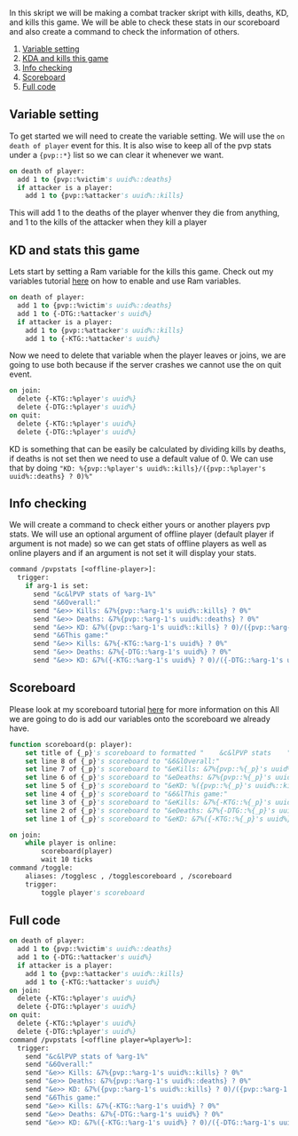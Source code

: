 In this skript we will be making a combat tracker skript with kills, deaths, KD, and kills this game.
We will be able to check these stats in our scoreboard and also create a command to check the information of others.

1) [Variable setting](#Variable-setting)
2) [KDA and kills this game](#KD-and-stats-this-game)
3) [Info checking](#Info-checking)
4) [Scoreboard](#Scoreboard)
5) [Full code](#Full-code)

## Variable setting
To get started we will need to create the variable setting.
We will use the `on death of player` event for this.
It is also wise to keep all of the pvp stats under a `{pvp::*}` list so we can clear it whenever we want.
```vb
on death of player:
  add 1 to {pvp::%victim's uuid%::deaths}
  if attacker is a player:
    add 1 to {pvp::%attacker's uuid%::kills}
```
This will add 1 to the deaths of the player whenver they die from anything, and 1 to the kills of the attacker when they kill a player
## KD and stats this game
Lets start by setting a Ram variable for the kills this game.
Check out my variables tutorial [here](https://github.com/Simpleton6969/Skripts/blob/main/Variables.md) on how to enable and use Ram variables.
```vb
on death of player:
  add 1 to {pvp::%victim's uuid%::deaths}
  add 1 to {-DTG::%attacker's uuid%}
  if attacker is a player:
    add 1 to {pvp::%attacker's uuid%::kills}
    add 1 to {-KTG::%attacker's uuid%}
```
Now we need to delete that variable when the player leaves or joins, we are going to use both because if the server crashes we cannot use the on quit event.
```vb
on join:
  delete {-KTG::%player's uuid%}
  delete {-DTG::%player's uuid%}
on quit:
  delete {-KTG::%player's uuid%}
  delete {-DTG::%player's uuid%}
```
KD is something that can be easily be calculated by dividing kills by deaths, if deaths is not set then we need to use a default value of 0.
We can use that by doing `"KD: %{pvp::%player's uuid%::kills}/({pvp::%player's uuid%::deaths} ? 0)%"`

## Info checking
We will create a command to check either yours or another players pvp stats. 
We will use an optional argument of offline player (default player if argument is not made) so we can get stats of offline players as well as online players and if an argument is not set it will display your stats.
```vb
command /pvpstats [<offline-player>]:
  trigger:
    if arg-1 is set:
      send "&c&lPVP stats of %arg-1%"
      send "&6Overall:"
      send "&e>> Kills: &7%{pvp::%arg-1's uuid%::kills} ? 0%"
      send "&e>> Deaths: &7%{pvp::%arg-1's uuid%::deaths} ? 0%"
      send "&e>> KD: &7%({pvp::%arg-1's uuid%::kills} ? 0)/({pvp::%arg-1's uuid%::deaths} ? 0)%"
      send "&6This game:"
      send "&e>> Kills: &7%{-KTG::%arg-1's uuid%} ? 0%"
      send "&e>> Deaths: &7%{-DTG::%arg-1's uuid%} ? 0%"
      send "&e>> KD: &7%({-KTG::%arg-1's uuid%} ? 0)/({-DTG::%arg-1's uuid%} ? 0)%"
```
## Scoreboard
Please look at my scoreboard tutorial [here](https://github.com/Simpleton6969/Skripts/blob/main/Scoreboard.md) for more information on this 
All we are going to do is add our variables onto the scoreboard we already have.
```vb
function scoreboard(p: player):
    set title of {_p}'s scoreboard to formatted "    &c&lPVP stats    "
    set line 8 of {_p}'s scoreboard to "&6&lOverall:"
    set line 7 of {_p}'s scoreboard to "&eKills: &7%{pvp::%{_p}'s uuid%::kills} ? 0%"
    set line 6 of {_p}'s scoreboard to "&eDeaths: &7%{pvp::%{_p}'s uuid%::deaths} ? 0%"
    set line 5 of {_p}'s scoreboard to "&eKD: %({pvp::%{_p}'s uuid%::kills} ? 0)/({pvp::%{_p}'s uuid%::deaths} ? 0)%"
    set line 4 of {_p}'s scoreboard to "&6&lThis game:"
    set line 3 of {_p}'s scoreboard to "&eKills: &7%{-KTG::%{_p}'s uuid%} ? 0%"
    set line 2 of {_p}'s scoreboard to "&eDeaths: &7%{-DTG::%{_p}'s uuid%} ? 0%"
    set line 1 of {_p}'s scoreboard to "&eKD: &7%({-KTG::%{_p}'s uuid%} ? 0)/({-DTG::%{_p}'s uuid%} ? 0)%"

on join:
    while player is online:
        scoreboard(player)
        wait 10 ticks
command /toggle:
    aliases: /togglesc , /togglescoreboard , /scoreboard
    trigger:
        toggle player's scoreboard
```
## Full code
```vb
on death of player:
  add 1 to {pvp::%victim's uuid%::deaths}
  add 1 to {-DTG::%attacker's uuid%}
  if attacker is a player:
    add 1 to {pvp::%attacker's uuid%::kills}
    add 1 to {-KTG::%attacker's uuid%}
on join:
  delete {-KTG::%player's uuid%}
  delete {-DTG::%player's uuid%}
on quit:
  delete {-KTG::%player's uuid%}
  delete {-DTG::%player's uuid%}
command /pvpstats [<offline player=%player%>]:
  trigger:
    send "&c&lPVP stats of %arg-1%"
    send "&6Overall:"
    send "&e>> Kills: &7%{pvp::%arg-1's uuid%::kills} ? 0%"
    send "&e>> Deaths: &7%{pvp::%arg-1's uuid%::deaths} ? 0%"
    send "&e>> KD: &7%({pvp::%arg-1's uuid%::kills} ? 0)/({pvp::%arg-1's uuid%::deaths} ? 0)%"
    send "&6This game:"
    send "&e>> Kills: &7%{-KTG::%arg-1's uuid%} ? 0%"
    send "&e>> Deaths: &7%{-DTG::%arg-1's uuid%} ? 0%"
    send "&e>> KD: &7%({-KTG::%arg-1's uuid%} ? 0)/({-DTG::%arg-1's uuid%} ? 0)%"
```
